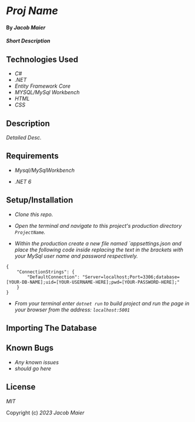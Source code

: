 # _Proj Name_

#### By _Jacob Maier_

#### _Short Description_

## Technologies Used

* _C#_
* _.NET_
* _Entity Framework Core_
* _MYSQL/MySql Workbench_ 
* _HTML_ 
* _CSS_ 

## Description

_Detailed Desc._

## Requirements

* _Mysql/MySqlWorkbench_

* _.NET 6_

## Setup/Installation 

* _Clone this repo._

* _Open the terminal and navigate to this project's production directory `ProjectName`._

* _Within the production create a new file named `appsettings.json and place the following code inside replacing the text in the brackets with your MySql user name and password respectively._

```
{
    "ConnectionStrings": {
        "DefaultConnection": "Server=localhost;Port=3306;database=[YOUR-DB-NAME];uid=[YOUR-USERNAME-HERE];pwd=[YOUR-PASSWORD-HERE];"
    }
} 
```

* _From your terminal enter `dotnet run` to build project and run the page in your browser from the address: `localhost:5001`_

## Importing The Database



## Known Bugs

* _Any known issues_
* _should go here_

## License

_MIT_

Copyright (c) _2023_ _Jacob Maier_